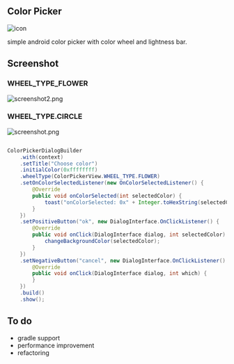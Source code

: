 Color Picker
-------------

![icon](https://github.com/QuadFlask/colorpicker/blob/master/app/src/main/res/drawable-xxxhdpi/ic_launcher.png)

simple android color picker with color wheel and lightness bar.


## Screenshot

### WHEEL_TYPE_FLOWER
![screenshot2.png](https://github.com/QuadFlask/colorpicker/blob/master/screenshot/screenshot2.png)

### WHEEL_TYPE.CIRCLE
![screenshot.png](https://github.com/QuadFlask/colorpicker/blob/master/screenshot/screenshot.png)

```java

ColorPickerDialogBuilder
	.with(context)
	.setTitle("Choose color")
	.initialColor(0xffffffff)
	.wheelType(ColorPickerView.WHEEL_TYPE.FLOWER)
	.setOnColorSelectedListener(new OnColorSelectedListener() {
		@Override
		public void onColorSelected(int selectedColor) {
			toast("onColorSelected: 0x" + Integer.toHexString(selectedColor));
		}
	})
	.setPositiveButton("ok", new DialogInterface.OnClickListener() {
		@Override
		public void onClick(DialogInterface dialog, int selectedColor) {
			changeBackgroundColor(selectedColor);
		}
	})
	.setNegativeButton("cancel", new DialogInterface.OnClickListener() {
		@Override
		public void onClick(DialogInterface dialog, int which) {
		}
	})
	.build()
	.show();

```

## To do

* gradle support
* performance improvement
* refactoring
